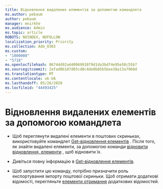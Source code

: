 ```yaml
---
title: Відновлення видалених елементів за допомогою командлета
ms.author: pebaum
author: pebaum
manager: mnirkhe
ms.audience: Admin
ms.topic: article
ROBOTS: NOINDEX, NOFOLLOW
localization_priority: Priority
ms.collection: Adm_O365
ms.custom:
- "1800008"
- "5718"
ms.openlocfilehash: 86744d92a44096991079d1da3bdf4e95e58c55b7
ms.sourcegitcommit: 2afad0b107d03cd8c4de0b85b5bee38a13a7960d
ms.translationtype: MT
ms.contentlocale: uk-UA
ms.lasthandoff: 05/26/2020
ms.locfileid: "44493425"
---
```

# <a name="recover-deleted-items-with-cmdlet"></a>Відновлення видалених елементів за допомогою командлета

- Щоб переглянути видалені елементи в поштових скриньках, використовуйте командлет [Get-відновлення елементів](https://docs.microsoft.com/powershell/module/exchange/get-recoverableitems?view=exchange-ps) . Після того, як знайти видалені елементи, за допомогою команди [відновити відновлення, елементи](https://docs.microsoft.com/powershell/module/exchange/Restore-RecoverableItems?view=exchange-ps) , щоб відновити їх.

- Дивіться повну інформацію в [Get-відновлення елементів](https://docs.microsoft.com/powershell/module/exchange/get-recoverableitems?view=exchange-ps).

- Щоб запустити цю команду, потрібно призначити роль експортування імпорту поштової скриньки. Щоб отримати додаткові відомості, перегляньте [елементи отримання](https://docs.microsoft.com/powershell/module/exchange/get-recoverableitems?view=exchange-ps) додаткових відомостей.
